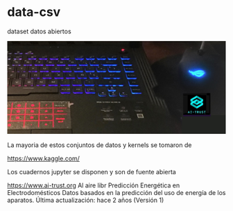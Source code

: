 # data-csv
dataset datos abiertos

![AIT-00](AIT-00.jpg) 

La mayoria de estos conjuntos de datos y kernels se tomaron de

https://www.kaggle.com/

Los cuadernos jupyter  se disponen  y son de fuente abierta

https://www.ai-trust.org
Al aire libr
Predicción Energética en Electrodomésticos
Datos basados en la predicción del uso de energía de los aparatos.
Última actualización: hace 2 años (Versión 1)
